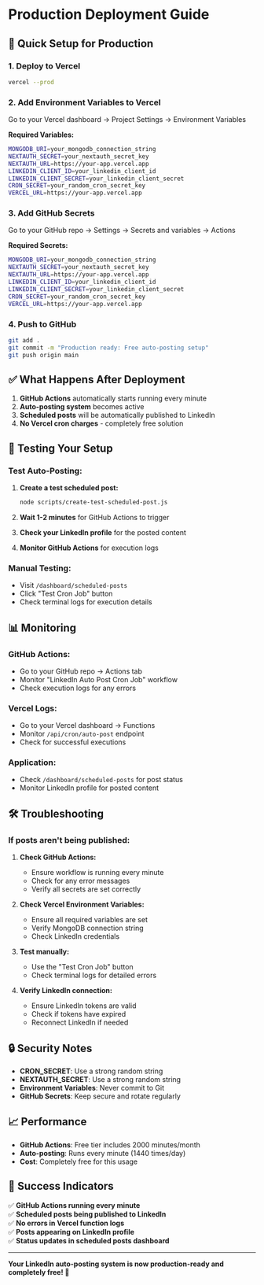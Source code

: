 # Production Deployment Guide

## 🚀 Quick Setup for Production

### 1. **Deploy to Vercel**
```bash
vercel --prod
```

### 2. **Add Environment Variables to Vercel**
Go to your Vercel dashboard → Project Settings → Environment Variables

**Required Variables:**
```bash
MONGODB_URI=your_mongodb_connection_string
NEXTAUTH_SECRET=your_nextauth_secret_key
NEXTAUTH_URL=https://your-app.vercel.app
LINKEDIN_CLIENT_ID=your_linkedin_client_id
LINKEDIN_CLIENT_SECRET=your_linkedin_client_secret
CRON_SECRET=your_random_cron_secret_key
VERCEL_URL=https://your-app.vercel.app
```

### 3. **Add GitHub Secrets**
Go to your GitHub repo → Settings → Secrets and variables → Actions

**Required Secrets:**
```bash
MONGODB_URI=your_mongodb_connection_string
NEXTAUTH_SECRET=your_nextauth_secret_key
NEXTAUTH_URL=https://your-app.vercel.app
LINKEDIN_CLIENT_ID=your_linkedin_client_id
LINKEDIN_CLIENT_SECRET=your_linkedin_client_secret
CRON_SECRET=your_random_cron_secret_key
VERCEL_URL=https://your-app.vercel.app
```

### 4. **Push to GitHub**
```bash
git add .
git commit -m "Production ready: Free auto-posting setup"
git push origin main
```

## ✅ What Happens After Deployment

1. **GitHub Actions** automatically starts running every minute
2. **Auto-posting system** becomes active
3. **Scheduled posts** will be automatically published to LinkedIn
4. **No Vercel cron charges** - completely free solution

## 🔧 Testing Your Setup

### Test Auto-Posting:
1. **Create a test scheduled post:**
   ```bash
   node scripts/create-test-scheduled-post.js
   ```

2. **Wait 1-2 minutes** for GitHub Actions to trigger

3. **Check your LinkedIn profile** for the posted content

4. **Monitor GitHub Actions** for execution logs

### Manual Testing:
- Visit `/dashboard/scheduled-posts`
- Click "Test Cron Job" button
- Check terminal logs for execution details

## 📊 Monitoring

### GitHub Actions:
- Go to your GitHub repo → Actions tab
- Monitor "LinkedIn Auto Post Cron Job" workflow
- Check execution logs for any errors

### Vercel Logs:
- Go to your Vercel dashboard → Functions
- Monitor `/api/cron/auto-post` endpoint
- Check for successful executions

### Application:
- Check `/dashboard/scheduled-posts` for post status
- Monitor LinkedIn profile for posted content

## 🛠️ Troubleshooting

### If posts aren't being published:

1. **Check GitHub Actions:**
   - Ensure workflow is running every minute
   - Check for any error messages
   - Verify all secrets are set correctly

2. **Check Vercel Environment Variables:**
   - Ensure all required variables are set
   - Verify MongoDB connection string
   - Check LinkedIn credentials

3. **Test manually:**
   - Use the "Test Cron Job" button
   - Check terminal logs for detailed errors

4. **Verify LinkedIn connection:**
   - Ensure LinkedIn tokens are valid
   - Check if tokens have expired
   - Reconnect LinkedIn if needed

## 🔒 Security Notes

- **CRON_SECRET**: Use a strong random string
- **NEXTAUTH_SECRET**: Use a strong random string
- **Environment Variables**: Never commit to Git
- **GitHub Secrets**: Keep secure and rotate regularly

## 📈 Performance

- **GitHub Actions**: Free tier includes 2000 minutes/month
- **Auto-posting**: Runs every minute (1440 times/day)
- **Cost**: Completely free for this usage

## 🎯 Success Indicators

✅ **GitHub Actions running every minute**  
✅ **Scheduled posts being published to LinkedIn**  
✅ **No errors in Vercel function logs**  
✅ **Posts appearing on LinkedIn profile**  
✅ **Status updates in scheduled posts dashboard**

---

**Your LinkedIn auto-posting system is now production-ready and completely free! 🎉**
